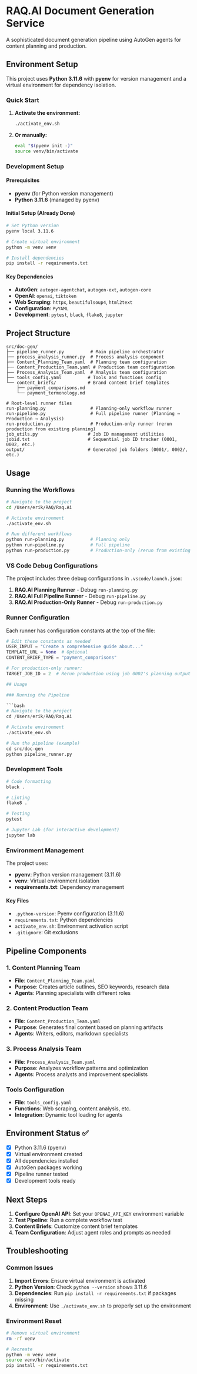 # RAQ.AI Document Generation Service

A sophisticated document generation pipeline using AutoGen agents for content planning and production.

## Environment Setup

This project uses **Python 3.11.6** with **pyenv** for version management and a virtual environment for dependency isolation.

### Quick Start

1. **Activate the environment:**
   ```bash
   ./activate_env.sh
   ```

2. **Or manually:**
   ```bash
   eval "$(pyenv init -)"
   source venv/bin/activate
   ```

### Development Setup

#### Prerequisites
- **pyenv** (for Python version management)
- **Python 3.11.6** (managed by pyenv)

#### Initial Setup (Already Done)
```bash
# Set Python version
pyenv local 3.11.6

# Create virtual environment
python -m venv venv

# Install dependencies
pip install -r requirements.txt
```

#### Key Dependencies
- **AutoGen**: `autogen-agentchat`, `autogen-ext`, `autogen-core`
- **OpenAI**: `openai`, `tiktoken`
- **Web Scraping**: `httpx`, `beautifulsoup4`, `html2text`
- **Configuration**: `PyYAML`
- **Development**: `pytest`, `black`, `flake8`, `jupyter`

## Project Structure

```
src/doc-gen/
├── pipeline_runner.py          # Main pipeline orchestrator
├── process_analysis_runner.py  # Process analysis component
├── Content_Planning_Team.yaml  # Planning team configuration
├── Content_Production_Team.yaml # Production team configuration
├── Process_Analysis_Team.yaml  # Analysis team configuration
├── tools_config.yaml          # Tools and functions config
└── content_briefs/            # Brand content brief templates
    ├── payment_comparisons.md
    └── payment_termonology.md

# Root-level runner files
run-planning.py                 # Planning-only workflow runner
run-pipeline.py                 # Full pipeline runner (Planning → Production → Analysis)
run-production.py               # Production-only runner (rerun production from existing planning)
job_utils.py                   # Job ID management utilities
jobid.txt                      # Sequential job ID tracker (0001, 0002, etc.)
output/                        # Generated job folders (0001/, 0002/, etc.)
```

## Usage

### Running the Workflows

```bash
# Navigate to the project
cd /Users/erik/RAQ/Raq.Ai

# Activate environment
./activate_env.sh

# Run different workflows
python run-planning.py          # Planning only
python run-pipeline.py          # Full pipeline  
python run-production.py        # Production-only (rerun from existing planning)
```

### VS Code Debug Configurations

The project includes three debug configurations in `.vscode/launch.json`:

1. **RAQ.AI Planning Runner** - Debug `run-planning.py`
2. **RAQ.AI Full Pipeline Runner** - Debug `run-pipeline.py`  
3. **RAQ.AI Production-Only Runner** - Debug `run-production.py`

### Runner Configuration

Each runner has configuration constants at the top of the file:

```python
# Edit these constants as needed
USER_INPUT = "Create a comprehensive guide about..."
TEMPLATE_URL = None  # Optional
CONTENT_BRIEF_TYPE = "payment_comparisons"

# For production-only runner:
TARGET_JOB_ID = 2  # Rerun production using job 0002's planning output

## Usage

### Running the Pipeline

```bash
# Navigate to the project
cd /Users/erik/RAQ/Raq.Ai

# Activate environment
./activate_env.sh

# Run the pipeline (example)
cd src/doc-gen
python pipeline_runner.py
```

### Development Tools

```bash
# Code formatting
black .

# Linting
flake8 .

# Testing
pytest

# Jupyter Lab (for interactive development)
jupyter lab
```

### Environment Management

The project uses:
- **pyenv**: Python version management (3.11.6)
- **venv**: Virtual environment isolation
- **requirements.txt**: Dependency management

#### Key Files
- `.python-version`: Pyenv configuration (3.11.6)
- `requirements.txt`: Python dependencies
- `activate_env.sh`: Environment activation script
- `.gitignore`: Git exclusions

## Pipeline Components

### 1. Content Planning Team
- **File**: `Content_Planning_Team.yaml`
- **Purpose**: Creates article outlines, SEO keywords, research data
- **Agents**: Planning specialists with different roles

### 2. Content Production Team  
- **File**: `Content_Production_Team.yaml`
- **Purpose**: Generates final content based on planning artifacts
- **Agents**: Writers, editors, markdown specialists

### 3. Process Analysis Team
- **File**: `Process_Analysis_Team.yaml`
- **Purpose**: Analyzes workflow patterns and optimization
- **Agents**: Process analysts and improvement specialists

### Tools Configuration
- **File**: `tools_config.yaml`
- **Functions**: Web scraping, content analysis, etc.
- **Integration**: Dynamic tool loading for agents

## Environment Status ✅

- [x] Python 3.11.6 (pyenv)
- [x] Virtual environment created
- [x] All dependencies installed
- [x] AutoGen packages working
- [x] Pipeline runner tested
- [x] Development tools ready

## Next Steps

1. **Configure OpenAI API**: Set your `OPENAI_API_KEY` environment variable
2. **Test Pipeline**: Run a complete workflow test
3. **Content Briefs**: Customize content brief templates
4. **Team Configuration**: Adjust agent roles and prompts as needed

## Troubleshooting

### Common Issues

1. **Import Errors**: Ensure virtual environment is activated
2. **Python Version**: Check `python --version` shows 3.11.6
3. **Dependencies**: Run `pip install -r requirements.txt` if packages missing
4. **Environment**: Use `./activate_env.sh` to properly set up the environment

### Environment Reset
```bash
# Remove virtual environment
rm -rf venv

# Recreate
python -m venv venv
source venv/bin/activate
pip install -r requirements.txt
```
